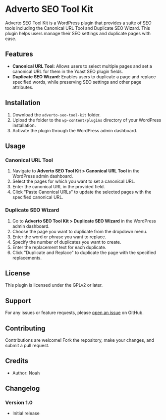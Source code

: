 # Adverto SEO Tool Kit

Adverto SEO Tool Kit is a WordPress plugin that provides a suite of SEO tools including the Canonical URL Tool and Duplicate SEO Wizard. This plugin helps users manage their SEO settings and duplicate pages with ease.

## Features

- **Canonical URL Tool:** Allows users to select multiple pages and set a canonical URL for them in the Yoast SEO plugin fields.
- **Duplicate SEO Wizard:** Enables users to duplicate a page and replace specified words, while preserving SEO settings and other page attributes.

## Installation

1. Download the `adverto-seo-tool-kit` folder.
2. Upload the folder to the `wp-content/plugins` directory of your WordPress installation.
3. Activate the plugin through the WordPress admin dashboard.

## Usage

### Canonical URL Tool

1. Navigate to **Adverto SEO Tool Kit > Canonical URL Tool** in the WordPress admin dashboard.
2. Select the pages for which you want to set a canonical URL.
3. Enter the canonical URL in the provided field.
4. Click "Paste Canonical URLs" to update the selected pages with the specified canonical URL.

### Duplicate SEO Wizard

1. Go to **Adverto SEO Tool Kit > Duplicate SEO Wizard** in the WordPress admin dashboard.
2. Choose the page you want to duplicate from the dropdown menu.
3. Enter the word or phrase you want to replace.
4. Specify the number of duplicates you want to create.
5. Enter the replacement text for each duplicate.
6. Click "Duplicate and Replace" to duplicate the page with the specified replacements.

## License

This plugin is licensed under the GPLv2 or later.

## Support

For any issues or feature requests, please [open an issue](https://github.com/example/adverto-seo-tool-kit/issues) on GitHub.

## Contributing

Contributions are welcome! Fork the repository, make your changes, and submit a pull request.

## Credits

- Author: Noah

## Changelog

### Version 1.0
- Initial release

